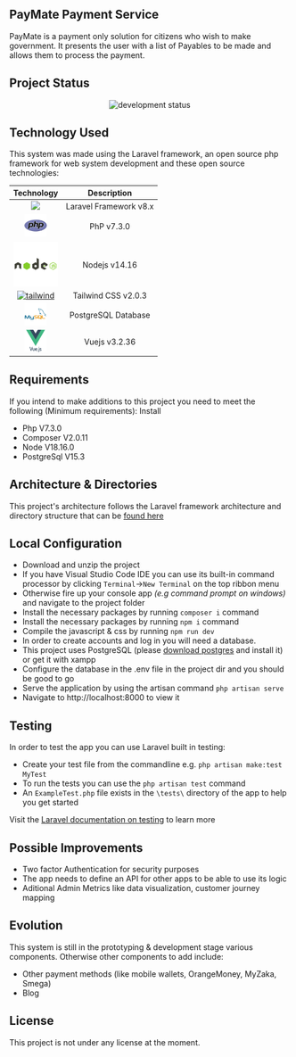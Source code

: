 ## PayMate Payment Service
 PayMate is a payment only solution for citizens who wish to make government. It presents the user with a list of Payables to be made and allows them to process the payment.

 ## Project Status
<p align="center">
<img src="https://img.shields.io/badge/development-Active Development-blue" alt="development status"/>
</p>

## Technology Used
This system was made using the Laravel framework, an open source php framework for web system development and these open source technologies:

|Technology       |Description   |
|:---------------:|:------------:|
| <a href="https://laravel.com" target="_blank"><img src="https://raw.githubusercontent.com/laravel/art/master/logo-lockup/5%20SVG/2%20CMYK/1%20Full%20Color/laravel-logolockup-cmyk-red.svg" width="120"></a> | Laravel Framework v8.x |
| <a href="https://www.php.net" target="_blank" rel="noreferrer"> <img src="https://raw.githubusercontent.com/devicons/devicon/master/icons/php/php-original.svg" alt="php" width="40" height="40"/> </a> | PhP v7.3.0 |
| <a href="https://nodejs.org" target="_blank" rel="noreferrer"> <img src="https://raw.githubusercontent.com/devicons/devicon/master/icons/nodejs/nodejs-original-wordmark.svg" alt="nodejs" width="80"/> </a>| Nodejs v14.16|
| <a href="https://tailwindcss.com/" target="_blank" rel="noreferrer"> <img src="https://www.vectorlogo.zone/logos/tailwindcss/tailwindcss-icon.svg" alt="tailwind" width="40" height="40"/> </a> | Tailwind CSS v2.0.3 |
| <a href="https://www.mysql.com/" target="_blank" rel="noreferrer"> <img src="https://raw.githubusercontent.com/devicons/devicon/master/icons/mysql/mysql-original-wordmark.svg" alt="mysql" width="40" height="40"/> </a> | PostgreSQL Database |
| <a href="https://vuejs.org/" target="_blank" rel="noreferrer"> <img src="https://raw.githubusercontent.com/devicons/devicon/master/icons/vuejs/vuejs-original-wordmark.svg" alt="vuejs" width="40" height="40"/> </a> | Vuejs v3.2.36 |


## Requirements
If you intend to make additions to this project you need to meet the following (Minimum requirements): Install
- Php V7.3.0 
- Composer V2.0.11
- Node V18.16.0
- PostgreSql V15.3

## Architecture & Directories
This project's architecture follows the Laravel framework architecture and directory structure that can be [found here](https://laravel.com/docs/8.x/structure)

## Local Configuration
- Download and unzip the project
- If you have Visual Studio Code IDE you can use its built-in command processor by clicking `Terminal`->`New Terminal` on the top ribbon menu
- Otherwise fire up your console app *(e.g command prompt on windows)* and navigate to the project folder 
- Install the necessary packages by running `composer i` command
- Install the necessary packages by running `npm i` command
- Compile the javascript & css by running `npm run dev`
- In order to create accounts and log in you will need a database. 
- This project uses PostgreSQL (please [download postgres](https://www.postgresql.org/download/) and install it) or get it with xampp
- Configure the database in the .env file in the project dir and you should be good to go
- Serve the application by using the artisan command `php artisan serve`
- Navigate to http://localhost:8000 to view it

## Testing
In order to test the app you can use Laravel built in testing:
- Create your test file from the commandline e.g. `php artisan make:test MyTest` 
- To run the tests you can use the `php artisan test` command
- An `ExampleTest.php` file exists in the `\tests\` directory of the app to help you get started

Visit the [Laravel documentation on testing](https://laravel.com/docs/8.x/testing) to learn more

## Possible Improvements
- Two factor Authentication for security purposes
- The app needs to define an API for other apps to be able to use its logic 
- Aditional Admin Metrics like data visualization, customer journey mapping


## Evolution
This system is still in the prototyping & development stage various components. Otherwise other components to add include:

- Other payment methods (like mobile wallets, OrangeMoney, MyZaka, Smega)
- Blog 


## License
This project is not under any license at the moment.